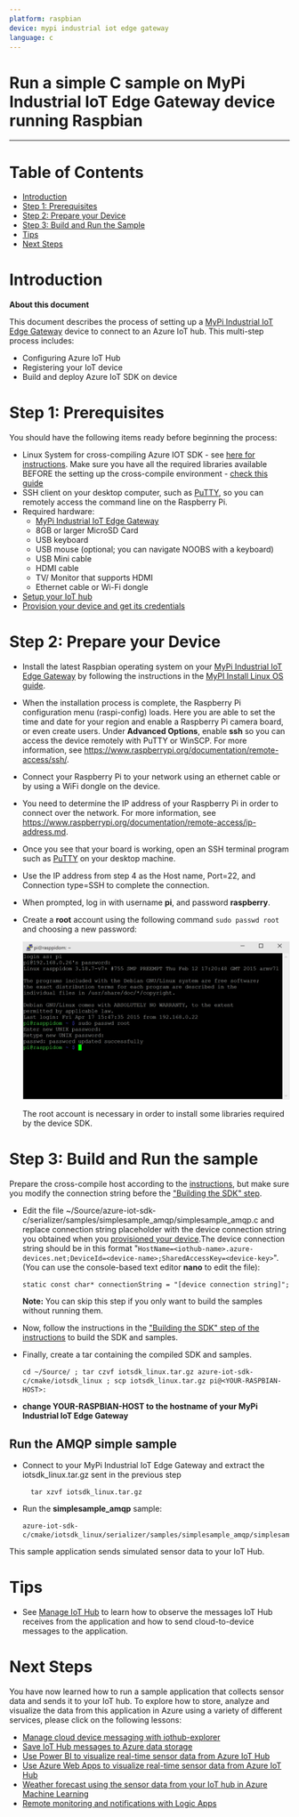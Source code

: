```yaml
---
platform: raspbian
device: mypi industrial iot edge gateway
language: c
---
```


Run a simple C sample on MyPi Industrial IoT Edge Gateway device running Raspbian
===
---

# Table of Contents

-   [Introduction](#Introduction)
-   [Step 1: Prerequisites](#Step-1-Prerequisites)
-   [Step 2: Prepare your Device](#Step-2-PrepareDevice)
-   [Step 3: Build and Run the Sample](#Step-3-Build)
-   [Tips](#tips)
-   [Next Steps](#NextSteps)

<a id="Introduction"></a>
# Introduction

**About this document**

This document describes the process of setting up a [MyPi Industrial IoT Edge Gateway](https://www.embeddedpi.com/) device to connect to an Azure IoT hub. This multi-step process includes:

-   Configuring Azure IoT Hub
-   Registering your IoT device
-   Build and deploy Azure IoT SDK on device

<a id="Step-1-Prerequisites"></a>
# Step 1: Prerequisites

You should have the following items ready before beginning the process:

-   Linux System for cross-compiling Azure IOT SDK - see [here for instructions](https://github.com/Azure/azure-iot-sdk-c/blob/master/doc/SDK_cross_compile_example.md).  Make sure you have all the required libraries available BEFORE the setting up the cross-compile environment - [check this guide](https://github.com/Azure/azure-iot-sdk-c/blob/master/doc/devbox_setup.md#linux)  
-   SSH client on your desktop computer, such as [PuTTY](http://www.putty.org/), so you can remotely access the command line on the Raspberry Pi.
-   Required hardware:
    -   [MyPi Industrial IoT Edge Gateway](https://www.embeddedpi.com/integrator-board)
    -   8GB or larger MicroSD Card
    -   USB keyboard
    -   USB mouse (optional; you can navigate NOOBS with a keyboard)
    -   USB Mini cable
    -   HDMI cable
    -   TV/ Monitor that supports HDMI
    -   Ethernet cable or Wi-Fi dongle
-   [Setup your IoT hub][lnk-setup-iot-hub]
-   [Provision your device and get its credentials][lnk-manage-iot-hub]

<a id="Step-2-PrepareDevice"></a>
# Step 2: Prepare your Device

-   Install the latest Raspbian operating system on your [MyPi Industrial IoT Edge Gateway](https://www.embeddedpi.com/integrator-board) by following the instructions in the [MyPI Install Linux OS guide](http://www.embeddedpi.com/documentation/installing-linux-os/mypi-industrial-raspberry-pi-flashing-the-compute-module).
-   When the installation process is complete, the Raspberry Pi configuration menu (raspi-config) loads. Here you are able to set the time and date for your region and enable a Raspberry Pi camera board, or even create users. Under **Advanced Options**, enable **ssh** so you can access the device remotely with PuTTY or WinSCP. For more information, see <https://www.raspberrypi.org/documentation/remote-access/ssh/>.
-   Connect your Raspberry Pi to your network using an ethernet cable or by using a WiFi dongle on the device.
-   You need to determine the IP address of your Raspberry Pi in order to connect over the network. For more information, see
<https://www.raspberrypi.org/documentation/remote-access/ip-address.md>.
-   Once you see that your board is working, open an SSH terminal program such as [PuTTY](http://www.putty.org/) on your desktop machine.
-   Use the IP address from step 4 as the Host name, Port=22, and Connection type=SSH to complete the connection.
-   When prompted, log in with username **pi**, and password **raspberry**.
-   Create a **root** account using the following command `sudo passwd root` and choosing a new password:

    ![](./media/mypi_industrial_iot_edge_gateway/raspbian01.png)

    The root account is necessary in order to install some libraries required by the device SDK.

<a id="Step-3-Build"></a>
# Step 3: Build and Run the sample

Prepare the cross-compile host according to the [instructions](https://github.com/Azure/azure-iot-sdk-c/blob/master/doc/SDK_cross_compile_example.md), but make sure you modify the connection string before the ["Building the SDK" step](https://github.com/Azure/azure-iot-sdk-c/blob/master/doc/SDK_cross_compile_example.md#building-the-sdk). 


-   Edit the file ~/Source/azure-iot-sdk-c/serializer/samples/simplesample_amqp/simplesample_amqp.c and replace connection string placeholder with the device connection string you obtained when you [provisioned your device](../manage_iot_hub.md#use-the-iothub-explorer-tool-to-provision-a-device).The device connection string should be in this format "`HostName=<iothub-name>.azure-devices.net;DeviceId=<device-name>;SharedAccessKey=<device-key>`".  
(You can use the console-based text editor **nano** to edit the file):


        static const char* connectionString = "[device connection string]";

    **Note:** You can skip this step if you only want to build the samples without running them.

-   Now, follow the instructions in the ["Building the SDK" step of the instructions](https://github.com/Azure/azure-iot-sdk-c/blob/master/doc/SDK_cross_compile_example.md#building-the-sdk) to build the SDK and samples.

-   Finally, create a tar containing the compiled SDK and samples.

        cd ~/Source/ ; tar czvf iotsdk_linux.tar.gz azure-iot-sdk-c/cmake/iotsdk_linux ; scp iotsdk_linux.tar.gz pi@<YOUR-RASPBIAN-HOST>:

-   **change YOUR-RASPBIAN-HOST to the hostname of your MyPi Industrial IoT Edge Gateway**

<a id="buildsimplesample"></a>
## Run the AMQP simple sample

- Connect to your MyPi Industrial IoT Edge Gateway and extract the iotsdk_linux.tar.gz sent in the previous step

        tar xzvf iotsdk_linux.tar.gz

-   Run the **simplesample\_amqp** sample:

        azure-iot-sdk-c/cmake/iotsdk_linux/serializer/samples/simplesample_amqp/simplesample_amqp

This sample application sends simulated sensor data to your IoT Hub.

<a id="tips"></a>
# Tips

-   See [Manage IoT Hub][lnk-manage-iot-hub] to learn how to observe the messages IoT Hub receives from the application and how to send cloud-to-device messages to the application.

<a id="NextSteps"></a>
# Next Steps

You have now learned how to run a sample application that collects sensor data and sends it to your IoT hub. To explore how to store, analyze and visualize the data from this application in Azure using a variety of different services, please click on the following lessons:

-   [Manage cloud device messaging with iothub-explorer]
-   [Save IoT Hub messages to Azure data storage]
-   [Use Power BI to visualize real-time sensor data from Azure IoT Hub]
-   [Use Azure Web Apps to visualize real-time sensor data from Azure IoT Hub]
-   [Weather forecast using the sensor data from your IoT hub in Azure Machine Learning]
-   [Remote monitoring and notifications with Logic Apps]   

[Manage cloud device messaging with iothub-explorer]: https://docs.microsoft.com/en-us/azure/iot-hub/iot-hub-explorer-cloud-device-messaging
[Save IoT Hub messages to Azure data storage]: https://docs.microsoft.com/en-us/azure/iot-hub/iot-hub-store-data-in-azure-table-storage
[Use Power BI to visualize real-time sensor data from Azure IoT Hub]: https://docs.microsoft.com/en-us/azure/iot-hub/iot-hub-live-data-visualization-in-power-bi
[Use Azure Web Apps to visualize real-time sensor data from Azure IoT Hub]: https://docs.microsoft.com/en-us/azure/iot-hub/iot-hub-live-data-visualization-in-web-apps
[Weather forecast using the sensor data from your IoT hub in Azure Machine Learning]: https://docs.microsoft.com/en-us/azure/iot-hub/iot-hub-weather-forecast-machine-learning
[Remote monitoring and notifications with Logic Apps]: https://docs.microsoft.com/en-us/azure/iot-hub/iot-hub-monitoring-notifications-with-azure-logic-apps
[lnk-setup-iot-hub]: ../setup_iothub.md
[lnk-manage-iot-hub]: ../manage_iot_hub.md